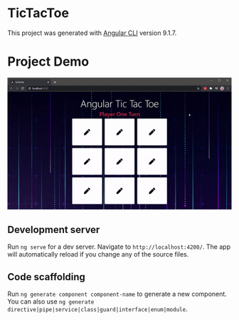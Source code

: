 # TicTacToe

This project was generated with [Angular CLI](https://github.com/angular/angular-cli) version 9.1.7.

# Project Demo

![Demo](./src/assets/output.gif)

## Development server

Run `ng serve` for a dev server. Navigate to `http://localhost:4200/`. The app will automatically reload if you change any of the source files.

## Code scaffolding

Run `ng generate component component-name` to generate a new component. You can also use `ng generate directive|pipe|service|class|guard|interface|enum|module`.

